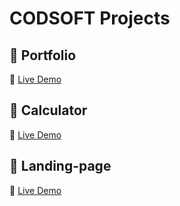 # CODSOFT Projects

## 📂 Portfolio
🔗 [Live Demo](https://Ithecoderr.github.io/CODSOFT/Portfolio/)

## 📂 Calculator
🔗 [Live Demo](https://Ithecoderr.github.io/CODSOFT/Calculator/)

## 📂 Landing-page
🔗 [Live Demo](https://Ithecoderr.github.io/CODSOFT/Landing-page/)



